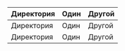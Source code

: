 | Директория             | Один                   | Другой
| ---------------------- | ---------------------- | ---------------------
| Директория             | Один                   | Другой
| Директория             | Один                   | Другой
